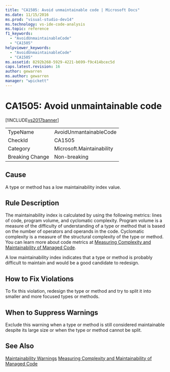 ```yaml
---
title: "CA1505: Avoid unmaintainable code | Microsoft Docs"
ms.date: 11/15/2016
ms.prod: "visual-studio-dev14"
ms.technology: vs-ide-code-analysis
ms.topic: reference
f1_keywords:
  - "AvoidUnmaintainableCode"
  - "CA1505"
helpviewer_keywords:
  - "AvoidUnmaintainableCode"
  - "CA1505"
ms.assetid: 8292b268-5929-4221-b699-f9c414bcec5d
caps.latest.revision: 16
author: gewarren
ms.author: gewarren
manager: "wpickett"
---
```

# CA1505: Avoid unmaintainable code
[!INCLUDE[vs2017banner](../includes/vs2017banner.md)]

|||
|-|-|
|TypeName|AvoidUnmantainableCode|
|CheckId|CA1505|
|Category|Microsoft.Maintainability|
|Breaking Change|Non-breaking|

## Cause
 A type or method has a low maintainability index value.

## Rule Description
 The maintainability index is calculated by using the following metrics: lines of code, program volume, and cyclomatic complexity. Program volume is a measure of the difficulty of understanding of a type or method that is based on the number of operators and operands in the code. Cyclomatic complexity is a measure of the structural complexity of the type or method. You can learn more about code metrics at [Measuring Complexity and Maintainability of Managed Code](../code-quality/measuring-complexity-and-maintainability-of-managed-code.md).

 A low maintainability index indicates that a type or method is probably difficult to maintain and would be a good candidate to redesign.

## How to Fix Violations
 To fix this violation, redesign the type or method and try to split it into smaller and more focused types or methods.

## When to Suppress Warnings
 Exclude this warning when a type or method is still considered maintainable despite its large size or when the type or method cannot be split.

## See Also
 [Maintainability Warnings](../code-quality/maintainability-warnings.md)
 [Measuring Complexity and Maintainability of Managed Code](../code-quality/measuring-complexity-and-maintainability-of-managed-code.md)
